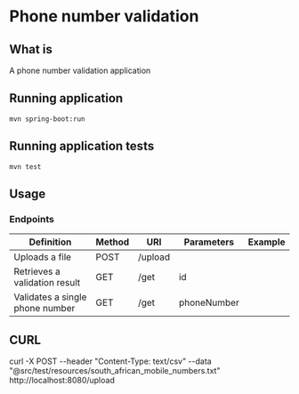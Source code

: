 # Phone number validation

## What is
A phone number validation application

## Running application
```
mvn spring-boot:run
```

## Running application tests
```
mvn test
```

## Usage

### Endpoints

| Definition | Method | URI | Parameters | Example |
| --- | --- | --- | --- | --- |
| Uploads a file | POST | /upload |  |
| Retrieves a validation result | GET | /get | id |
| Validates a single phone number | GET | /get | phoneNumber |

## CURL

curl -X POST --header "Content-Type: text/csv" --data "@src/test/resources/south_african_mobile_numbers.txt" http://localhost:8080/upload

